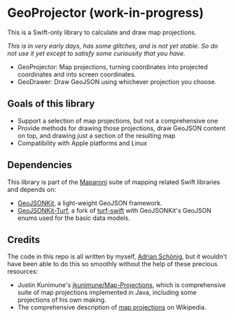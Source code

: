 # GeoProjector (work-in-progress)

This is a Swift-only library to calculate and draw map projections.

*This is in very early days, has some glitches, and is not yet stable. So do not
 use it yet except to satisfy some curiousity that you have.*

- GeoProjector: Map projections, turning coordinates into projected coordinates
  and into screen coordinates.
- GeoDrawer: Draw GeoJSON using whichever projection you choose.

## Goals of this library

- Support a selection of map projections, but not a comprehensive one
- Provide methods for drawing those projections, draw GeoJSON content on top,
  and drawing just a section of the resulting map
- Compatibility with Apple platforms and Linux

## Dependencies

This library is part of the [Maparoni](https://maparoni.app) suite of mapping 
related Swift libraries and depends on:

- [GeoJSONKit](https://github.com/maparoni/GeoJSONKit), a light-weight GeoJSON
  framework.
- [GeoJSONKit-Turf](https://github.com/maparoni/geojsonkit-turf), a fork of
  [turf-swift](https://github.com/mapbox/turf-swift) with GeoJSONKit's GeoJSON
  enums used for the basic data models.

## Credits

The code in this repo is all written by myself, [Adrian Schönig](https://github.com/nighthawk),
but it wouldn't have been able to do this so smoothly without the help of these
precious resources:

- Justin Kunimune's [jkunimune/Map-Projections](https://github.com/jkunimune/Map-Projections), 
  which is comprehensive suite of map projections implemented in Java, including
  some projections of his own making.
- The comprehensive description of [map projections](https://en.wikipedia.org/wiki/Map_projection)
  on Wikipedia.
